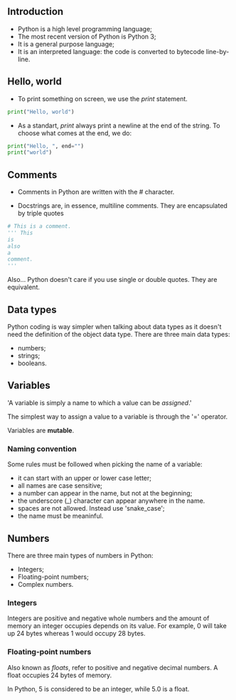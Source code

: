 ## Introduction

- Python is a high level programming language;
- The most recent version of Python is Python 3;
- It is a general purpose language;
- It is an interpreted language: the code is converted to bytecode line-by-line.

## Hello, world

- To print something on screen, we use the *print* statement.

```py
print("Hello, world")
```

- As a standart, _print_ always print a newline at the end of the string. To choose what comes at the end, we do:

```py
print("Hello, ", end="")
print("world")
```


## Comments

- Comments in Python are written with the # character.

- Docstrings are, in essence, multiline comments. They are encapsulated by triple quotes

```py
# This is a comment.
''' This 
is
also
a 
comment.
'''
```

Also... Python doesn't care if you use single or double quotes. They are equivalent.

## Data types

Python coding is way simpler when talking about data types as it doesn't need the definition of the object data type. There are three main data types:

- numbers;
- strings;
- booleans.

## Variables

'A variable is simply a name to which a value can be _assigned_.'

The simplest way to assign a value to a variable is through the '=' operator.

Variables are **mutable**.

### Naming convention

Some rules must be followed when picking the name of a variable:

- it can start with an upper or lower case letter;
- all names are case sensitive;
- a number can appear in the name, but not at the beginning;
- the underscore (\_) character can appear anywhere in the name.
- spaces are not allowed. Instead use 'snake_case';
- the name must be meaninful.

## Numbers

There are three main types of numbers in Python:

- Integers;
- Floating-point numbers;
- Complex numbers.

### Integers

Integers are positive and negative whole numbers and the amount of memory an integer occupies depends on its value. For example, 0 will take up 24 bytes whereas 1 would occupy 28 bytes.

### Floating-point numbers

Also known as _floats_, refer to positive and negative decimal numbers. A float occupies 24 bytes of memory.

In Python, 5 is considered to be an integer, while 5.0 is a float.
